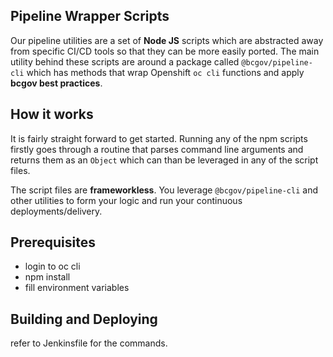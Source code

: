 ## Pipeline Wrapper Scripts

Our pipeline utilities are a set of __Node JS__ scripts which are abstracted away from specific CI/CD tools so that they can be more easily ported. The main utility behind these scripts are around a package called `@bcgov/pipeline-cli` which
has methods that wrap Openshift `oc cli` functions and apply __bcgov best practices__. 

## How it works

It is fairly straight forward to get started. Running any of the npm scripts firstly goes through a routine
that parses command line arguments and returns them as an `Object` which can than be leveraged in any of the
script files. 

The script files are __frameworkless__. You leverage `@bcgov/pipeline-cli` and other utilities to form your
logic and run your continuous deployments/delivery.

## Prerequisites

- login to oc cli
- npm install
- fill environment variables

## Building and Deploying

refer to Jenkinsfile for the commands.

